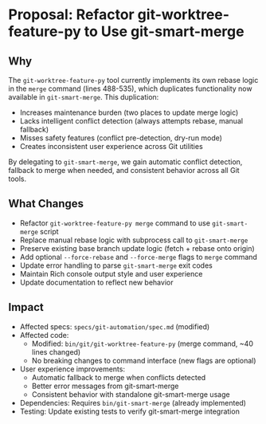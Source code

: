 # Proposal: Refactor git-worktree-feature-py to Use git-smart-merge

## Why

The `git-worktree-feature-py` tool currently implements its own rebase logic in the `merge` command (lines 488-535), which duplicates functionality now available in `git-smart-merge`. This duplication:
- Increases maintenance burden (two places to update merge logic)
- Lacks intelligent conflict detection (always attempts rebase, manual fallback)
- Misses safety features (conflict pre-detection, dry-run mode)
- Creates inconsistent user experience across Git utilities

By delegating to `git-smart-merge`, we gain automatic conflict detection, fallback to merge when needed, and consistent behavior across all Git tools.

## What Changes

- Refactor `git-worktree-feature-py merge` command to use `git-smart-merge` script
- Replace manual rebase logic with subprocess call to `git-smart-merge`
- Preserve existing base branch update logic (fetch + rebase onto origin)
- Add optional `--force-rebase` and `--force-merge` flags to `merge` command
- Update error handling to parse `git-smart-merge` exit codes
- Maintain Rich console output style and user experience
- Update documentation to reflect new behavior

## Impact

- Affected specs: `specs/git-automation/spec.md` (modified)
- Affected code:
  - Modified: `bin/git/git-worktree-feature-py` (merge command, ~40 lines changed)
  - No breaking changes to command interface (new flags are optional)
- User experience improvements:
  - Automatic fallback to merge when conflicts detected
  - Better error messages from git-smart-merge
  - Consistent behavior with standalone git-smart-merge usage
- Dependencies: Requires `bin/git-smart-merge` (already implemented)
- Testing: Update existing tests to verify git-smart-merge integration

